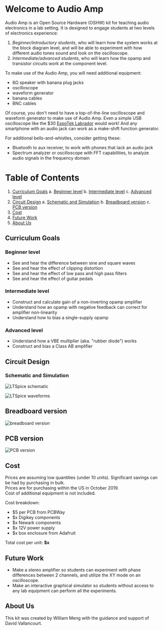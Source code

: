 # Welcome to Audio Amp

Audio Amp is an Open Source Hardware (OSHW) kit for teaching audio electronics in a lab setting.
It is designed to engage students at two levels of electronics experience:
1. *Beginner/introductory students*, who will learn how the system works at the block diagram level, and will be able to experiment with how different audio tones sound and look on the oscilloscope.
2. *Intermediate/advanced students*, who will learn how the opamp and transistor circuits work at the component level.

To make use of the Audio Amp, you will need additional equipment:
* 8Ω speaker with banana plug jacks
* oscilloscope
* waveform generator
* banana cables
* BNC cables

Of course, you don't need to have a top-of-the-line oscilloscope and waveform generator to make use of Audio Amp.
Even a simple USB oscilloscope like the $30 [EspoTek Labrador](https://espotek.com/labrador/) would work!
And any smartphone with an audio jack can work as a make-shift function generator.

For additional bells-and-whistles, consider getting these:
* Bluetooth to aux receiver, to work with phones that lack an audio jack
* Spectrum analyzer or oscilloscope with FFT capabilities, to analyze audio signals in the frequency domain

# Table of Contents
1. [Curriculum Goals](#curriculum-goals)
	a. [Beginner level](#beginner-level)
	b. [Intermediate level](#intermediate-level)
	c. [Advanced level](#advanced-level)
2. [Circuit Design](#circuit-design)
	a. [Schematic and Simulation](#schematic-and-simulation)
	b. [Breadboard version](#breadboard-version)
	c. [PCB version](#pcb-version)
3. [Cost](#cost)
4. [Future Work](#future-work)
5. [About Us](#about-us)


## Curriculum Goals <a name="curiculum-goals"></a>
### Beginner level <a name="beginner-level"></a>
* See and hear the difference between sine and square waves
* See and hear the effect of clipping distortion
* See and hear the effect of low pass and high pass filters
* See and hear the effect of guitar pedals

### Intermediate level <a name="intermediate-level"></a>
* Construct and calculate gain of a non-inverting opamp amplifier
* Understand how an opamp with negative feedback can correct for amplifier non-linearity
* Understand how to bias a single-supply opamp

### Advanced level <a name="advanced-level"></a>
* Understand how a VBE multiplier (aka. "rubber diode") works
* Construct and bias a Class AB amplifier


## Circuit Design <a name="circuit-design"></a>
### Schematic and Simulation <a name="schematic-and-simulation"></a>
![LTSpice schematic](assets/audioamp_LTSpice_schematic.png)

![LTSpice waveforms](assets/audioamp_LTSpice_waveforms.png)


## Breadboard version <a name="breadboard-version"></a>
![breadboard version](assets/audioamp_breadboard.jpg)


## PCB version <a name="pcb-version"></a>
![PCB version](assets/audioamp_PCB_v1.1.png)


## Cost <a name="cost"></a>
Prices are assuming low quantities (under 10 units). Significant savings can be had by purchasing in bulk.  
Prices are for purchasing within the US in October 2019.  
Cost of additional equipment is not included.  

Cost breakdown:
* $5 per PCB from PCBWay
* $x Digikey components
* $x Newark components
* $x 12V power supply
* $x box enclosure from Adafruit

Total cost per unit: **$x**


## Future Work <a name="future-work"></a>
* Make a stereo amplifier so students can experiment with phase differences between 2 channels, and utilize the XY mode on an oscilloscope.
* Make an interactive graphical simulator so students without access to any lab equipment can perform all the experiments.


## About Us <a name="about-us"></a>
This kit was created by William Meng with the guidance and support of David Vallancourt.
